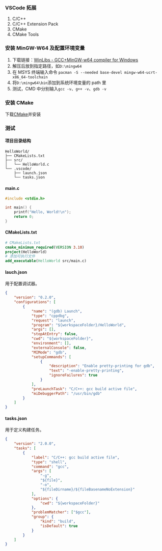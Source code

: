 ### VSCode 拓展

1. C/C++
2. C/C++ Extension Pack
3. CMake
4. CMake Tools

### 安装 MinGW-W64 及配置环境变量

1. 下载链接：[WinLibs - GCC+MinGW-w64 compiler for Windows](https://winlibs.com/)
2. 解压后放到指定路径，如`D:\mingw64`
3. 在 MSYS 终端输入命令 `pacman -S --needed base-devel mingw-w64-ucrt-x86_64-toolchain` 
4. 将`D:\mingw64\bin`添加到系统环境变量的 path 里
5. 测试，CMD 中分别输入`gcc -v`、`g++ -v`、`gdb -v`

### 安装 CMake

下载[CMake](https://cmake.org/download/)并安装

### 测试

#### 项目目录结构

```
HelloWorld/
├── CMakeLists.txt
├── src/
│   └── HelloWorld.c
└── .vscode/
    ├── launch.json
    └── tasks.json
```

#### main.c

```c
#include <stdio.h>

int main() {
    printf("Hello, World!\n");
    return 0;
}
```

#### CMakeLists.txt

```cmake
# CMakeLists.txt
cmake_minimum_required(VERSION 3.10)
project(HelloWorld)
# 添加可执行文件
add_executable(HelloWorld src/main.c)
```

#### lauch.json

用于配置调试器。

```json
{
    "version": "0.2.0",
    "configurations": [
        {
            "name": "(gdb) Launch",
            "type": "cppdbg",
            "request": "launch",
            "program": "${workspaceFolder}/HelloWorld",
            "args": [],
            "stopAtEntry": false,
            "cwd": "${workspaceFolder}",
            "environment": [],
            "externalConsole": false,
            "MIMode": "gdb",
            "setupCommands": [
                {
                    "description": "Enable pretty-printing for gdb",
                    "text": "-enable-pretty-printing",
                    "ignoreFailures": true
                }
            ],
            "preLaunchTask": "C/C++: gcc build active file",
            "miDebuggerPath": "/usr/bin/gdb"
        }
    ]
}
```

#### tasks.json

用于定义构建任务。

```json
{
    "version": "2.0.0",
    "tasks": [
        {
            "label": "C/C++: gcc build active file",
            "type": "shell",
            "command": "gcc",
            "args": [
                "-g",
                "${file}",
                "-o",
                "${fileDirname}/${fileBasenameNoExtension}"
            ],
            "options": {
                "cwd": "${workspaceFolder}"
            },
            "problemMatcher": ["$gcc"],
            "group": {
                "kind": "build",
                "isDefault": true
            }
        }
    ]
}
```


